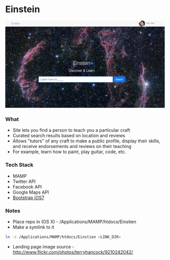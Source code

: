 Einstein
========

 ![Einstein](Screenshots/1.png "Einstein")

### What

- Site lets you find a person to teach you a particular craft
- Curated search results based on location and reviews 
- Allows "tutors" of any craft to make a public profile, display their skills,
  and receive endorsements and reviews on their teaching 
- For example, learn how to paint, play guitar, code, etc.

### Tech Stack

- MAMP
- Twitter API
- Facebook API
- Google Maps API
- [Bootstrap iOS7](http://jasonbradley.me/bootstrap-ios7/)

### Notes

- Place repo in (OS X) - /Applications/MAMP/htdocs/Einstien
- Make a symlink to it

```bash
ln -s /Applications/MAMP/htdocs/Einstien <LINK_DIR>
```

- Landing page image source - http://www.flickr.com/photos/terryhancock/9210242042/
